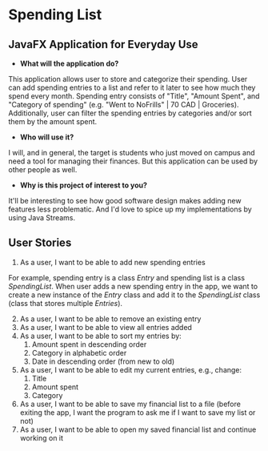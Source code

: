 # Spending List

## JavaFX Application for Everyday Use

- **What will the application do?**

This application allows user to store and categorize their spending. 
User can add spending entries to a list and refer to it later to see how much they spend every month.
Spending entry consists of "Title", "Amount Spent", and "Category of spending" (e.g. "Went to NoFrills" | 70 CAD | Groceries).
Additionally, user can filter the spending entries by categories and/or sort them by the amount spent.

- **Who will use it?**

I will, and in general, the target is students who just moved on campus and need a tool for managing their finances. 
But this application can be used by other people as well.  

- **Why is this project of interest to you?**

It'll be interesting to see how good software design makes adding new features less problematic.
And I'd love to spice up my implementations by using Java Streams.

## User Stories

1. As a user, I want to be able to add new spending entries

For example, spending entry is a class *Entry* and spending list is a class *SpendingList*. 
When user adds a new spending entry in the app, we want to create a new instance of the *Entry* class
and add it to the *SpendingList* class (class that stores multiple *Entries*).

2. As a user, I want to be able to remove an existing entry
3. As a user, I want to be able to view all entries added
4. As a user, I want to be able to sort my entries by:
   1. Amount spent in descending order
   2. Category in alphabetic order
   3. Date in descending order (from new to old)
5. As a user, I want to be able to edit my current entries, e.g., change:
   1. Title
   2. Amount spent
   3. Category
6. As a user, I want to be able to save my financial list to a file
(before exiting the app, I want the program to ask me if I want to save my list or not)
7. As a user, I want to be able to open my saved financial list and continue working on it